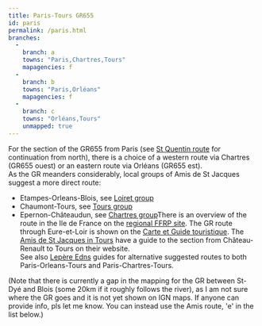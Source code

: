 ```yaml
---
title: Paris-Tours GR655
id: paris
permalink: /paris.html
branches:
  -
    branch: a
    towns: "Paris,Chartres,Tours"
    mapagencies: f
  -
    branch: b
    towns: "Paris,Orléans"
    mapagencies: f
  -
    branch: c
    towns: "Orléans,Tours"
    unmapped: true
---
```


For the section of the GR655 from Paris (see [St Quentin route][0] for continuation from north), there is a choice of a western route via Chartres (GR655 ouest) or an eastern route via Orléans (GR655 est).  
As the GR meanders considerably, local groups of Amis de St Jacques suggest a more direct route:

* Etampes-Orleans-Blois, see [Loiret group][1]
* Chaumont-Tours, see [Tours group][2]
* Epernon-Châteaudun, see [Chartres group][3]There is an overview of the route in the Ile de France on the [regional FFRP site][4]. The GR route through Eure-et-Loir is shown on the [Carte et Guide touristique][5]. The [Amis de St Jacques in Tours][2] have a guide to the section from Château-Renault to Tours on their website.  
See also [Lepère Edns][6] guides for alternative suggested routes to both Paris-Orleans-Tours and Paris-Chartres-Tours.  
  
(Note that there is currently a gap in the mapping for the GR between St-Dyé and Blois (some 20km if it roughly follows the river), as I am not sure where the GR goes and it is not yet shown on IGN maps. If anyone can provide info, pls let me know. You can instead use the Amis route, 'e' in the list below.)

[0]: noyon.html
[1]: http://amisdestjacques45.super-h.fr/
[2]: http://www.amis-st-jacques-tours.org/
[3]: http://www.compostelle28.org/pelerins/itineraires-eureliens
[4]: http://idf.ffrandonnee.fr/802/html/Long-distance-footpath-655.aspx
[5]: http://asp.tourisme28.com/aspdecouvconsultation/vdoc.asp?ref=db6
[6]: http://www.chemin-compostelle.fr/